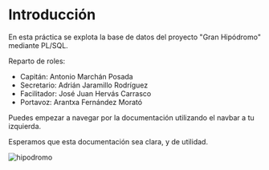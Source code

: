 # Introducción

En esta práctica se explota la base de datos del proyecto "Gran Hipódromo" mediante PL/SQL.

Reparto de roles:

- Capitán: Antonio Marchán Posada
- Secretario: Adrián Jaramillo Rodríguez
- Facilitador: José Juan Hervás Carrasco
- Portavoz: Arantxa Fernández Morató

Puedes empezar a navegar por la documentación utilizando el navbar a tu izquierda.

Esperamos que esta documentación sea clara, y de utilidad.

![hipodromo](https://www.hipodromodelazarzuela.es/sites/default/files/styles/original/public/page_dragdrop/slider_cabecera/Hipodromo%2002%20recortada.jpg?itok=2aUNOK-8)
